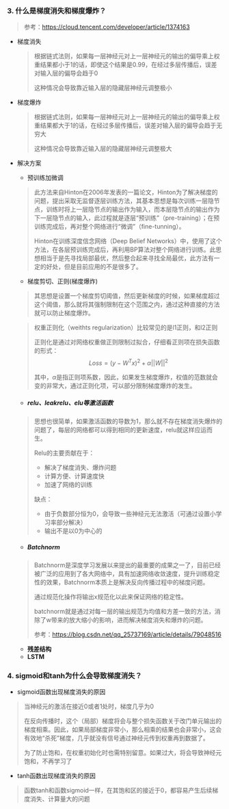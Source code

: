 ### 3. 什么是梯度消失和梯度爆炸？

> 参考：https://cloud.tencent.com/developer/article/1374163

* 梯度消失

    > 根据链式法则，如果每一层神经元对上一层神经元的输出的偏导乘上权重结果都小于1的话，即使这个结果是0.99，在经过多层传播后，误差对输入层的偏导会趋于0
    >
    > 这种情况会导致靠近输入层的隐藏层神经元调整极小

* 梯度爆炸

    > 根据链式法则，如果每一层神经元对上一层神经元的输出的偏导乘上权重结果都大于1的话，在经过多层传播后，误差对输入层的偏导会趋于无穷大
    >
    > 这种情况会导致靠近输入层的隐藏层神经元调整极大

* 解决方案

    * 预训练加微调

    > 此方法来自Hinton在2006年发表的一篇论文，Hinton为了解决梯度的问题，提出采取无监督逐层训练方法，其基本思想是每次训练一层隐节点，训练时将上一层隐节点的输出作为输入，而本层隐节点的输出作为下一层隐节点的输入，此过程就是逐层“预训练”（pre-training）；在预训练完成后，再对整个网络进行“微调”（fine-tunning）。
    >
    > Hinton在训练深度信念网络（Deep Belief Networks）中，使用了这个方法，在各层预训练完成后，再利用BP算法对整个网络进行训练。此思想相当于是先寻找局部最优，然后整合起来寻找全局最优，此方法有一定的好处，但是目前应用的不是很多了。

    * 梯度剪切、正则(梯度爆炸)

    > 其思想是设置一个梯度剪切阈值，然后更新梯度的时候，如果梯度超过这个阈值，那么就将其强制限制在这个范围之内，通过这种直接的方法就可以防止梯度爆炸。

    > 权重正则化（weithts regularization）比较常见的是l1正则，和l2正则
    >
    > 正则化是通过对网络权重做正则限制过拟合，仔细看正则项在损失函数的形式：
    > $$
    > Loss = (y - W^{T}x)^{2} + \alpha||W||^{2}
    > $$
    >
    >
    > 其中，$\alpha$是指正则项系数，因此，如果发生梯度爆炸，权值的范数就会变的非常大，通过正则化项，可以部分限制梯度爆炸的发生。

    * ##### **relu、leakrelu、elu等激活函数**

    > 思想也很简单，如果激活函数的导数为1，那么就不存在梯度消失爆炸的问题了，每层的网络都可以得到相同的更新速度，relu就这样应运而生。
    >
    > Relu的主要贡献在于：
    >
    > * 解决了梯度消失、爆炸问题
    > * 计算方便、计算速度快
    > * 加速了网络的训练
    >
    > 缺点：
    >
    > * 由于负数部分恒为0，会导致一些神经元无法激活（可通过设置小学习率部分解决）
    > * 输出不是以0为中心的

    * ##### **Batchnorm**

    > Batchnorm是深度学习发展以来提出的最重要的成果之一了，目前已经被广泛的应用到了各大网络中，具有加速网络收敛速度，提升训练稳定性的效果，Batchnorm本质上是解决反向传播过程中的梯度问题。
    >
    > 通过规范化操作将输出x规范化以此来保证网络的稳定性。
    >
    > batchnorm就是通过对每一层的输出规范为均值和方差一致的方法，消除了w带来的放大缩小的影响，进而解决梯度消失和爆炸的问题。
    >
    > 
    >
    > 参考：https://blog.csdn.net/qq_25737169/article/details/79048516

    * **残差结构**
    * **LSTM**

### 4. sigmoid和tanh为什么会导致梯度消失？

* sigmoid函数出现梯度消失的原因

> 当神经元的激活在接近0或者1处时，梯度几乎为0
>
> 在反向传播时，这个（局部）梯度将会与整个损失函数关于改门单元输出的梯度相乘。因此，如果局部梯度非常小，那么相乘的结果也会非常小，这会有效地“杀死”梯度，几乎就没有信号通过神经元传到权重再到数据了。
>
> 为了防止饱和，在权重初始化时也需特别留意。如果过大，将会导致神经元饱和，不再学习了

* tanh函数出现梯度消失的原因

> 函数tanh和函数sigmoid一样，在其饱和区的接近于0，都容易产生后续梯度消失、计算量大的问题